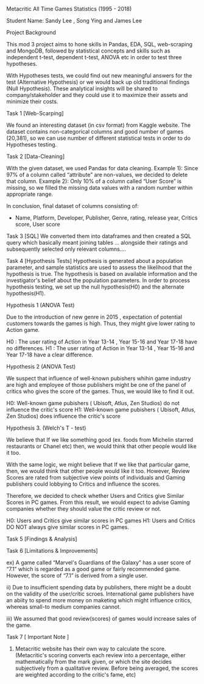 Metacritic All Time Games Statistics (1995 - 2018)

Student Name: Sandy Lee , Song Ying and James Lee

Project Background

This mod 3 project aims to hone skills in Pandas, EDA, SQL, web-scraping and MongoDB, 
followed by statistical concepts and skills such as independent t-test, dependent t-test, ANOVA etc 
in order to test three hypotheses. 

With Hypotheses tests, we could find out new meaningful answers for the test (Alternative Hypothesis) or 
we would back up old traditional findings (Null Hypothesis). These analytical insights will be shared 
to company/stakeholder and they could use it to maximize their assets and minimize their costs.

Task 1 [Web-Scarping] 

We found an interesting dataset (in csv format) from Kaggle website. 
The dataset contains non-categorical columns and good number of games (20,381), 
so we can use number of different statistical tests in order to do Hypotheses testing. 

Task 2 [Data-Cleaning]

With the given dataset, we used Pandas for data cleaning.
Example 1): Since 97% of a column called “attribute” are non-values, we decided to delete that column.
Example 2): Only 10% of a column called “User Score” is missing, 
so we filled the missing data values with a random number within appropriate range. 

In conclusion, final dataset of columns consisting of:
* Name, Platform, Developer, Publisher, Genre, rating, release year, Critics score, User score

Task 3 [SQL] 
We converted them into dataframes and then created a SQL query which basically meant joining tables … 
alongside their ratings and subsequently selected only relevant columns….

Task 4 [Hypothesis Tests]
Hypothesis is generated about a population parameter, and sample statistics 
are used to assess the likelihood that the hypothesis is true. 
The hypothesis is based on available information and the investigator's belief about the population parameters. 
In order to process hypothesis testing, we set up the null hypothesis(H0) and the alternate hypothesis(H1).

Hypothesis 1 (ANOVA Test)

Due to the introduction of new genre in 2015 , expectation of potential customers towards the games is high. 
Thus, they might give lower rating to Action game.

H0 : The user rating of Action in Year 13-14 , Year 15-16 and Year 17-18 have no differences.
H1 : The user rating of Action in Year 13-14 , Year 15-16 and Year 17-18 have a clear difference.

Hypothesis 2 (ANOVA Test)

We suspect that influence of well-known pubishers whihin game industry are high and 
employee of those publishers might be one of the panel of critics who gives the score of the games.
Thus, we would like to find it out.

H0: Well-known game pubishers ( Ubisoft, Atlus, Zen Studios) do not influence the critic's score
H1: Well-known game pubishers ( Ubisoft, Atlus, Zen Studios) does influence the critic's score

Hypothesis 3. (Welch's T - test)

We believe that If we like something good (ex. foods from Michelin starred restaurants or Chanel etc) then, we would think that other people would like it too.

With the same logic, we might believe that If we like that particular game, then, we would think that other people would like it too.
However, Review Scores are rated from subjective view points of individuals and Gaming publishers could lobbying to Critics and influence the scores.

Therefore, we decided to check whether Users and Critics give Similar Scores in PC games. From this result, we would expect to advise Gaming companies whether they should value the critic review or not. 

H0: Users and Critics give similar scores in PC games
H1: Users and Critics DO NOT always give similar scores in PC games.

Task 5 [Findings & Analysis]



Task 6 [Limitations & Improvements]

ex) A game called “Marvel's Guardians of the Galaxy” has a user score of “7.1” 
    which is regarded as a good game or fairly recommended game. 
    However, the score of “7.1” is derived from a single user. 
   
ii) Due to insufficient spending data by publishers, there might be a doubt on the validity of the user/critic scroes.
    International game publishers have an abiity to spend more money on maketing which might influence critics, whereas small-to medium companies cannot.

iii) We assumed that good review(scores) of games would increase sales of the game. 

Task 7 [ Important Note ]

1) Metacritic website has their own way to calculate the score.
   (Metacritic's scoring converts each review into a percentage, either mathematically from the mark given, or which the site decides      subjectively from a qualitative review. Before being averaged, the scores are weighted according to the critic's fame, etc)
